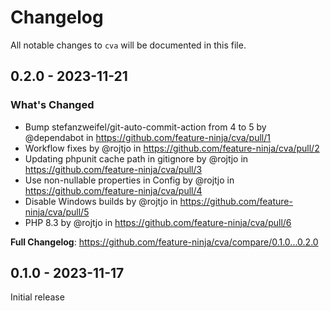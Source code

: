 # Changelog

All notable changes to `cva` will be documented in this file.

## 0.2.0 - 2023-11-21

### What's Changed

- Bump stefanzweifel/git-auto-commit-action from 4 to 5 by @dependabot in https://github.com/feature-ninja/cva/pull/1
- Workflow fixes by @rojtjo in https://github.com/feature-ninja/cva/pull/2
- Updating phpunit cache path in gitignore by @rojtjo in https://github.com/feature-ninja/cva/pull/3
- Use non-nullable properties in Config by @rojtjo in https://github.com/feature-ninja/cva/pull/4
- Disable Windows builds by @rojtjo in https://github.com/feature-ninja/cva/pull/5
- PHP 8.3 by @rojtjo in https://github.com/feature-ninja/cva/pull/6

**Full Changelog**: https://github.com/feature-ninja/cva/compare/0.1.0...0.2.0

## 0.1.0 - 2023-11-17

Initial release
